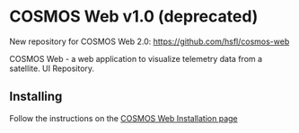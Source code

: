 # COSMOS Web v1.0 (deprecated)

New repository for COSMOS Web 2.0: https://github.com/hsfl/cosmos-web

COSMOS Web - a web application to visualize telemetry data from a satellite. UI Repository.


## Installing

Follow the instructions on the [COSMOS Web Installation page](https://hsfl.github.io/cosmos-docs/pages/2-getting_started/install/cosmos-web.html)
